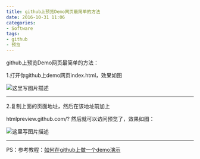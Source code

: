 ```yaml
---
title: github上预览Demo网页最简单的方法
date: 2016-10-31 11:06
categories:
- Software
tags:
- github
- 预览
---
```

<div class="markdown_views">


github上预览Demo网页最简单的方法：   

1.打开你github上demo网页index.html，效果如图   

![这里写图片描述](http://img.blog.csdn.net/20161031110217059)

* * *

2.复制上面的页面地址，然后在该地址前加上
<!--more-->
htmlpreview.github.com/? 然后就可以访问预览了，效果如图：   

![这里写图片描述](http://img.blog.csdn.net/20161031110456326)

* * *

PS：参考教程：[如何在github上做一个demo演示](https://segmentfault.com/a/1190000005153433)

</div>